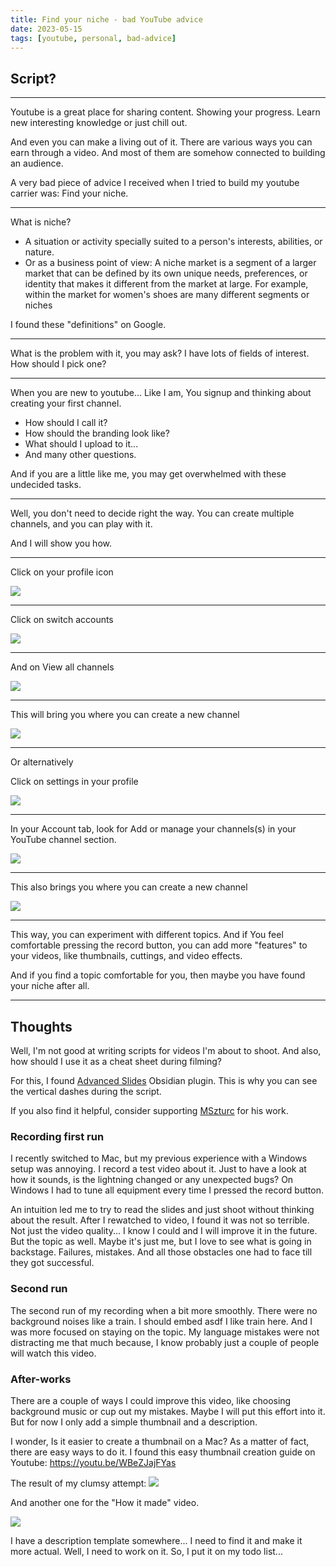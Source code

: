 ```yaml
---
title: Find your niche - bad YouTube advice
date: 2023-05-15
tags: [youtube, personal, bad-advice]
---
```


## Script?

---

Youtube is a great place for sharing content. Showing your progress. Learn new interesting knowledge or just chill out.

And even you can make a living out of it. There are various ways you can earn through a video. And most of them are somehow connected to building an audience.

A very bad piece of advice I received when I tried to build my youtube carrier was: Find your niche.

---

What is niche?

- A situation or activity specially suited to a person's interests, abilities, or nature.
- Or as a business point of view: A niche market is a segment of a larger market that can be defined by its own unique needs, preferences, or identity that makes it different from the market at large. For example, within the market for women's shoes are many different segments or niches

I found these "definitions" on Google.

---

What is the problem with it, you may ask?
I have lots of fields of interest. How should I pick one?

---

When you are new to youtube... Like I am, You signup and thinking about creating your first channel.

- How should I call it?
- How should the branding look like?
- What should I upload to it...
- And many other questions.

And if you are a little like me, you may get overwhelmed with these undecided tasks.

---

Well, you don't need to decide right the way. You can create multiple channels, and you can play with it.

And I will show you how.

---

Click on your profile icon

![](/images/youtube/niche/20230515160640.png)

---

Click on switch accounts

![](/images/youtube/niche/20230515160719.png)

---

And on View all channels

![](/images/youtube/niche/20230515160939.png)

---

This will bring you where you can create a new channel

![](/images/youtube/niche/20230515161047.png)

---

Or alternatively

Click on settings in your profile

![](/images/youtube/niche/20230515161244.png)

---

In your Account tab, look for Add or manage your channels(s) in your YouTube channel section.

![](/images/youtube/niche/20230515161320.png)

---

This also brings you where you can create a new channel

![](/images/youtube/niche/20230515161047.png)

---

This way, you can experiment with different topics.
And if You feel comfortable pressing the record button, you can add more "features" to your videos, like thumbnails, cuttings, and video effects.

And if you find a topic comfortable for you, then maybe you have found your niche after all.

---

## Thoughts

Well, I'm not good at writing scripts for videos I'm about to shoot. And also, how should I use it as a cheat sheet during filming?

For this, I found [Advanced Slides](https://github.com/MSzturc/obsidian-advanced-slides) Obsidian plugin. This is why you can see the vertical dashes during the script.

If you also find it helpful, consider supporting [MSzturc](https://github.com/MSzturc) for his work.

### Recording first run

I recently switched to Mac, but my previous experience with a Windows setup was annoying. I record a test video about it. Just to have a look at how it sounds, is the lightning changed or any unexpected bugs? On Windows I had to tune all equipment every time I pressed the record button.

An intuition led me to try to read the slides and just shoot without thinking about the result. After I rewatched to video, I found it was not so terrible. Not just the video quality... I know I could and I will improve it in the future. But the topic as well. Maybe it's just me, but I love to see what is going in backstage. Failures, mistakes. And all those obstacles one had to face till they got successful.

### Second run

The second run of my recording when a bit more smoothly. There were no background noises like a train. I should embed asdf I like train here.
And I was more focused on staying on the topic. My language mistakes were not distracting me that much because, I know probably just a couple of people will watch this video.

### After-works

There are a couple of ways I could improve this video, like choosing background music or cup out my mistakes. Maybe I will put this effort into it. But for now I only add a simple thumbnail and a description.

I wonder, Is it easier to create a thumbnail on a Mac?
As a matter of fact, there are easy ways to do it. I found this easy thumbnail creation guide on Youtube: https://youtu.be/WBeZJajFYas

The result of my clumsy attempt:
![](/images/youtube/niche/Thumbnail-BYA.001.jpeg)

And another one for the "How it made" video.

![](/images/youtube/niche/Thumbnail-HItM.001.jpeg)

I have a description template somewhere... I need to find it and make it more actual.
Well, I need to work on it. So, I put it on my todo list...
